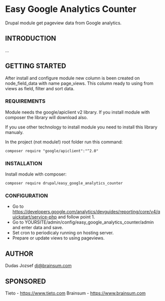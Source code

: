 # Easy Google Analytics Counter

Drupal module get pageview data from Google analytics.

## INTRODUCTION

...

## GETTING STARTED

After install and configure module new column is been created on node_field_data
with name page_views. This column ready to using from views as field, filter and
sort data.

### REQUIREMENTS

Module needs the google/apiclient v2 library. If you install module with
composer the library will download also.

If you use other technology to install module you need to install this library
manualy.

In the project (not module!) root folder run this command:
```
composer require "google/apiclient":"^2.0"
```

### INSTALLATION

Install module with composer:
```
composer require drupal/easy_google_analytics_counter
```

### CONFIGURATION

- Go to https://developers.google.com/analytics/devguides/reporting/core/v4/quickstart/service-php
and follow point 1.
- Go to YOURSITE/admin/config/easy_google_analytics_counter/admin and enter data
  and save.
- Set cron to periodicaly running on hosting server.
- Prepare or update views to using pageviews.

## AUTHOR
Dudas Jozsef dj@brainsum.com

## SPONSORED
Tieto - https://www.tieto.com
Brainsum - https://www.brainsum.com
